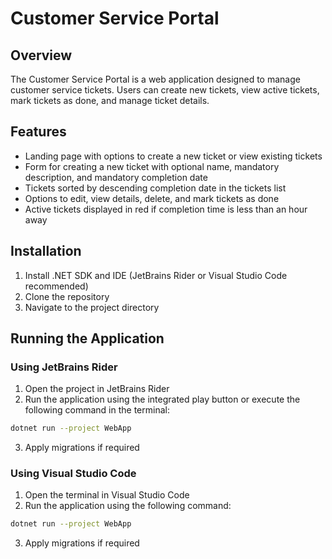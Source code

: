 # Customer Service Portal

## Overview
The Customer Service Portal is a web application designed to manage customer service tickets. Users can create new tickets, view active tickets, mark tickets as done, and manage ticket details.

## Features
- Landing page with options to create a new ticket or view existing tickets
- Form for creating a new ticket with optional name, mandatory description, and mandatory completion date
- Tickets sorted by descending completion date in the tickets list
- Options to edit, view details, delete, and mark tickets as done
- Active tickets displayed in red if completion time is less than an hour away

## Installation
1. Install .NET SDK and IDE (JetBrains Rider or Visual Studio Code recommended)
2. Clone the repository
3. Navigate to the project directory

## Running the Application
### Using JetBrains Rider
1. Open the project in JetBrains Rider
2. Run the application using the integrated play button or execute the following command in the terminal:
```bash
dotnet run --project WebApp
```
3. Apply migrations if required

### Using Visual Studio Code
1. Open the terminal in Visual Studio Code
2. Run the application using the following command:
```bash
dotnet run --project WebApp
```
3. Apply migrations if required
